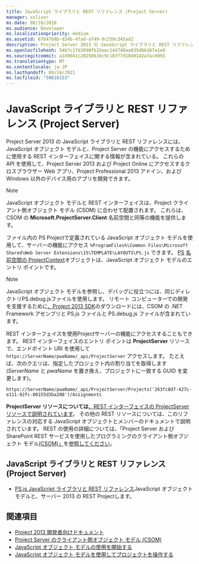```yaml
---
title: JavaScript ライブラリと REST リファレンス (Project Server)
manager: soliver
ms.date: 08/10/2016
ms.audience: Developer
ms.localizationpriority: medium
ms.assetid: 67b47b8b-d34b-4fad-af49-0c258c345ad2
description: Project Server 2013 の JavaScript ライブラリと REST リファレンスには、JavaScript オブジェクト モデルと、Project Server の機能にアクセスするために使用する REST インターフェイスに関する情報が含まれている。 これらの API を使用して、Project Server 2013 および Project Online にアクセスするクロスブラウザー Web アプリ、Project Professional 2013 アドイン、および Windows 以外のデバイス用のアプリを開発できます。
ms.openlocfilehash: 54b7c17d2090fb15eec14d740aa835d6b167a1e6
ms.sourcegitcommit: a1d9041c20256616c9c183f7d1049142a7ac6991
ms.translationtype: MT
ms.contentlocale: ja-JP
ms.lasthandoff: 09/24/2021
ms.locfileid: "59616153"
---
```

# <a name="javascript-library-and-rest-reference-for-project-server"></a>JavaScript ライブラリと REST リファレンス (Project Server)

Project Server 2013 の JavaScript ライブラリと REST リファレンスには、JavaScript オブジェクト モデルと、Project Server の機能にアクセスするために使用する REST インターフェイスに関する情報が含まれている。 これらの API を使用して、Project Server 2013 および Project Online にアクセスするクロスブラウザー Web アプリ、Project Professional 2013 アドイン、および Windows 以外のデバイス用のアプリを開発できます。
  
> [!NOTE]
> JavaScript オブジェクト モデルと REST インターフェイスは、Project クライアント側オブジェクト モデル (CSOM) に合わせて配置されます。 これらは、CSOM の **Microsoft.ProjectServer.Client** 名前空間と同等の機能を提供します。 
  
ファイル内の PS Projectで定義されている JavaScript オブジェクト モデルを使用して、サーバー[](https://msdn.microsoft.com/library/e3156167-a4fd-1bf6-8d1c-e180de1844ed%28Office.15%29.aspx)の機能にアクセス `%ProgramFiles%\Common Files\Microsoft Shared\Web Server Extensions\15\TEMPLATE\LAYOUTS\PS.js` できます。 [PS](https://msdn.microsoft.com/library/e3156167-a4fd-1bf6-8d1c-e180de1844ed%28Office.15%29.aspx) [名前空間の ProjectContext](https://msdn.microsoft.com/library/a490b675-a845-ee94-3877-b99ada9bf2b0%28Office.15%29.aspx)オブジェクトは、JavaScript オブジェクト モデルのエントリ ポイントです。 
  
> [!NOTE]
> JavaScript オブジェクト モデルを参照し、デバッグに役立つには、同じディレクトリPS.debug.jsファイルを使用します。 リモート コンピューターでの開発を支援するために[、Project 2013 SDK](https://www.microsoft.com/en-us/download/details.aspx?id=30435)のダウンロードには、CSOM の .NET Framework アセンブリと PS.js ファイルと PS.debug.js ファイルが含まれています。 
  
REST インターフェイスを使用Projectサーバーの機能にアクセスすることもできます。 REST インターフェイスのエントリ ポイントは **ProjectServer** リソースで、エンドポイント URI を使用して  `https://ServerName/pwaName/_api/ProjectServer` アクセスします。 たとえば、次のクエリは、指定したプロジェクト内の割り当てを取得します  _(ServerName_ と  _pwaName_ を置き換え、プロジェクトに一致する GUID を変更します)。
  
`https://ServerName/pwaName/_api/ProjectServer/Projects('263fc8d7-427c-e111-92fc-00155d3ba208')/Assignments`

**ProjectServer リソースについては**[、REST インターフェイスの ProjectServer リソースで説明されています](https://msdn.microsoft.com/library/a490b675-a845-ee94-3877-b99ada9bf2b0%28Office.15%29.aspx#bk_ProjectServerResources)。 その他の REST リソースについては、このリファレンスの対応する JavaScript オブジェクトとメンバーのドキュメントで説明されています。 REST の使用の詳細については、「Project Server および SharePoint REST サービスを使用したプログラミングのクライアント側オブジェクト モデル[(CSOM)」](client-side-object-model-csom-for-project-2013.md)を[参照してください](https://msdn.microsoft.com/library/fp142385%28office.15%29.aspx)。
  
## <a name="javascript-library-and-rest-reference-for-project-server"></a>JavaScript ライブラリと REST リファレンス (Project Server)
<a name="pj15_JavaScriptAPIReference_PS"> </a>

- [PS.js JavaScript ライブラリと REST リファレンス](https://msdn.microsoft.com/library/5a140021-380a-d9e0-e36d-106df85f56d6%28Office.15%29.aspx)JavaScript オブジェクト モデルと、サーバー 2013 の REST Projectします。 
    
## <a name="see-also"></a>関連項目
<a name="bk_addresources"> </a>

- [Project 2013 開発者向けドキュメント](project-2013-developer-documentation.md)   
- [Project Server のクライアント側オブジェクト モデル (CSOM)](client-side-object-model-csom-for-project-2013.md)   
- [JavaScript オブジェクト モデルの使用を開始する](getting-started-with-the-project-server-2013-javascript-object-model.md)  
- [JavaScript オブジェクト モデルを使用してプロジェクトを操作する](create-retrieve-update-delete-projects-using-project-server-javascript.md)
    

